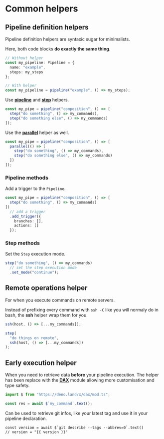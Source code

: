 <script lang="ts" setup>
const version = `v${import.meta.env.VITE_GIT_VERSION}`;
import { inject } from "vue";
const Badge = inject("Badge");
</script>

# Common helpers <Badge type="tip" text="stable" />

## Pipeline definition helpers

Pipeline definition helpers are syntaxic sugar for minimalists.

Here, both code blocks **do exactly the same thing**.

```ts
// Without helper
const my_pipeline: Pipeline = {
  name: "example",
  steps: my_steps
};
```

```ts
// With helper
const my_pipeline = pipeline("example", () => my_steps);
```

Use [**pipeline**](https://deno.land/x/pipelight/mod.ts?s=pipeline)
and [**step**](https://deno.land/x/pipelight/mod.ts?s=step) helpers.

```ts
const my_pipe = pipeline("composition", () => [
  step("do something", () => my_commands),
  step("do something else", () => my_commands)
]);
```

Use the [**parallel**](https://deno.land/x/pipelight/mod.ts?s=parallel) helper as well.

```ts
const my_pipe = pipeline("composition", () => [
  parallel(() => [
    step("do something", () => my_commands),
    step("do something else", () => my_commands)
  ])
]);
```

### Pipeline methods

Add a trigger to the `Pipeline`.

```ts
const my_pipe = pipeline("composition", () => [
  step("do something", () => my_commands)
])
  // add a trigger
  .add_trigger({
    branches: [],
    actions: []
  });
```

### Step methods

Set the `Step` execution mode.

```ts
step("do something", () => my_commands)
  // set the step execution mode
  .set_mode("continue");
```

## Remote operations helper

For when you execute commands on remote servers.

Instead of prefixing every command with `ssh -C` like you will normaly do
in bash, the **ssh** helper wrap them for you.

```ts
ssh(host, () => [...my_commands]);
```

```ts
step(
  "do things on remote",
  ssh(host, () => [...my_commands])
);
```

## Early execution helper

When you need to retrieve data **before** your pipeline execution.
The helper has been replace with the [**DAX**](https://deno.land/x/dax@0.34.0) module allowing more customisation and type safety.

```ts
import $ from "https://deno.land/x/dax/mod.ts";

const res = await $`my_command`.text();
```

Can be used to retrieve git infos, like your latest tag and use it in your pipeline declaration.

```ts-vue
const version = await $`git describe --tags --abbrev=0`.text()
// version = "{{ version }}"
```
